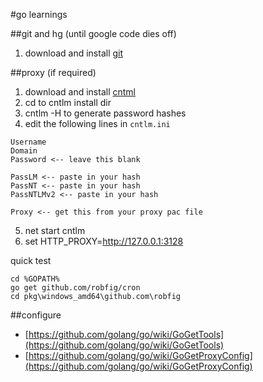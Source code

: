 #go learnings

##git and hg (until google code dies off)

1. download and install [git](http://git-scm.com/download/win)

##proxy (if required)

1. download and install [cntml](http://cntlm.sourceforge.net/)
1. cd to cntlm install dir
1. cntlm -H to generate password hashes
1. edit the following lines in ```cntlm.ini```

  ```
  Username
  Domain
  Password <-- leave this blank
  
  PassLM <-- paste in your hash
  PassNT <-- paste in your hash
  PassNTLMv2 <-- paste in your hash
  
  Proxy <-- get this from your proxy pac file
  
  ```

5. net start cntlm
6. set HTTP_PROXY=http://127.0.0.1:3128

quick test

```
cd %GOPATH%
go get github.com/robfig/cron
cd pkg\windows_amd64\github.com\robfig
```



##configure

* [https://github.com/golang/go/wiki/GoGetTools](https://github.com/golang/go/wiki/GoGetTools)
* [https://github.com/golang/go/wiki/GoGetProxyConfig](https://github.com/golang/go/wiki/GoGetProxyConfig)

